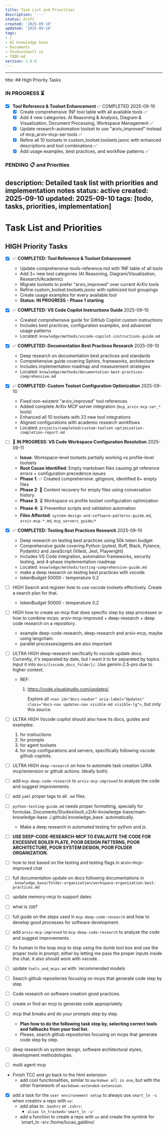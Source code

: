 ```yaml
---
title: Task List and Priorities
description: '---'
status: draft
created: '2025-09-10'
updated: '2025-09-10'
tags:
- /
- AI knowledge base
- Documents
- StudiesVault v2
- TODO.md
version: 1.0.0
---
```


---
title: ## High Priority Tasks

### IN PROGRESS ⏳

- [x] **Tool Reference & Toolset Enhancement** ✅ COMPLETED 2025-09-10
  - [x] Create comprehensive 1NF tool table with all available tools ✅
  - [x] Add 4 new categories: AI Reasoning & Analysis, Diagram & Visualization, Document Processing, Workspace Management ✅
  - [x] Update research-automation toolset to use "arxiv_improved" instead of mcp_arxiv-mcp-ser tools ✅
  - [x] Refine all 10 toolsets in custom_toolset.toolsets.jsonc with enhanced descriptions and tool combinations ✅
  - [x] Add usage examples, best practices, and workflow patterns ✅

### PENDING 📋 and Priorities

description: Detailed task list with priorities and implementation notes
status: active
created: 2025-09-10
updated: 2025-09-10
tags: [todo, tasks, priorities, implementation]
---

# Task List and Priorities

## HIGH Priority Tasks

- [x] ✅ **COMPLETED: Tool Reference & Toolset Enhancement**
  - Update comprehensive-tools-reference.md with 1NF table of all tools
  - Add 3+ new tool categories (AI Reasoning, Diagram/Visualization, Research/Academic)
  - Migrate toolsets to prefer "arxiv_improved" over current ArXiv tools
  - Refine custom_toolset.toolsets.jsonc with optimized tool groupings
  - Create usage examples for every available tool
  - **Status: IN PROGRESS - Phase 1 starting**

- [x] ✅ **COMPLETED: VS Code Copilot Instructions Guide** 2025-09-10
  - Created comprehensive guide for GitHub Copilot custom instructions
  - Includes best practices, configuration examples, and advanced usage patterns
  - Located: `knowledge/methods/vscode-copilot-instructions-guide.md`
- [x] ✅ **COMPLETED: Documentation Best Practices Research** 2025-09-10
  - Deep research on documentation best practices and standards
  - Comprehensive guide covering Sphinx, frameworks, architecture
  - Includes implementation roadmap and measurement strategies
  - Located: `knowledge/methods/documentation-best-practices-comprehensive.md`
- [x] ✅ **COMPLETED: Custom Toolset Configuration Optimization** 2025-09-10  
  - Fixed non-existent "arxiv_improved" tool references
  - Added complete ArXiv MCP server integration (`mcp_arxiv-mcp-ser_*` tools)
  - Enhanced all 10 toolsets with 23 new tool integrations
  - Aligned configurations with academic research workflows
  - Located: `projects/completed/custom-toolset-optimization-completion-report.md`
- [ ] 🔧 **IN PROGRESS: VS Code Workspace Configuration Resolution** 2025-09-11
  - **Issue**: Workspace-level toolsets partially working vs profile-level toolsets
  - **Root Cause Identified**: Empty markdown files causing git reference errors + configuration precedence issues
  - **Phase 1**: ✅ Created comprehensive .gitignore, identified 8+ empty files
  - **Phase 2**: 🔄 Content recovery for empty files using conversation history
  - **Phase 3**: ⏳ Workspace vs profile toolset configuration optimization
  - **Phase 4**: ⏳ Prevention scripts and validation automation
  - **Files Affected**: `system-design-and-software-patterns-guide.md`, `arxiv-mcp-*.md`, `mcp_servers_guide/*`
- [x] ✅ **COMPLETED: Testing Best Practices Research** 2025-09-10
  - Deep research on testing best practices using 50k token budget
  - Comprehensive guide covering Python (pytest, Ruff, Black, Pylance, Pydantic) and JavaScript (Vitest, Jest, Playwright)
  - Includes VS Code integration, automation frameworks, security testing, and 4-phase implementation roadmap
  - Located: `knowledge/methods/testing-comprehensive-guide.md`
  - make a deep research on testing best practices with vscode.
  - tokenBudget 50000 - temperature 0.2
- [ ] HIGH Search and register how to use vscode toolsets effectively. Create a search plan for that.
  - tokenBudget 50000 - temperature 0.2
- [ ] HIGH how to create an mcp that does specific step by step processes or how to combine mcps: arxiv-mcp-improved + deep-research + deep code research on a repository.
  - example deep-code-research, deep-research and arxiv-mcp, maybe using langchain.
  - parallel processes/agents are also important
- [ ] ULTRA HIGH deep-research secifically fo vscode update docs. Currently, it's separated by date, but I want it to be separated by topics. Input it into `docs/{vscode_docs_folder}/`. Use gemini-2.5-pro due to higher context.
  - REF:
    1. <https://code.visualstudio.com/updates/>

       Explore all `<nav id="docs-navbar" aria-label="Updates" class="docs-nav updates-nav visible-md visible-lg">`, but only this source.
- [ ] ULTRA HIGH Vscode copilot should also have its docs, guides and examples:
  1. for instructions
  2. for prompts
  3. for agent toolsets
  4. for mcp configurations and servers, specifically following vscode github copilots.
- [ ] ULTRA HIGH `deep-research` on how to automate task creation (JIRA mcp/extension or github actions. Ideally both).
- [ ] add `mcp-deep-code-research` to `arxiv-mcp-improved` to analyze the code and suggest improvements.
- [ ] add `yaml` proper tags to all `.md` files.
- [ ] `python-testing-guide.md` needs proper formatting, specially for formulas.
Documents/StudiesVault_v2/AI-knowledge-base/main-knowledge-base ./.github/.knowledge_base` automatically.
  - Make a deep research in automated testing for python and js.
- [ ] **USE DEEP-CODE-RESEARCH-MCP TO EVALAUTE THE CODE FOR EXCESSIVE BOILER PLATE, POOR DESIGN PATTERNS, POOR ARCHITECTURE, POOR SYSTEM DESIGN, POOR FOLDER ORGANIZATION.**
- [ ] how to test based on the testing and testing flags in arxiv-mcp-improved chat
- [ ] full documentation update on docs following documentations in `.knowledge_base/folder-organization/workspace-organization-best-practices.md`
- [ ] update memory-mcp to support dates
- [ ] what is `ZOD`?
- [ ] full guide on the steps used in `mcp-deep-code-research` and how to develop good processes for software development.
- [ ] add `arxiv-mcp-improved` to `mcp-deep-code-research` to analyze the code and suggest improvements.
- [ ] fix human in the loop mcp to stop using the dumb tool box and use the proper tools in prompt, either by letting me pass the proper inputs inside the chat. it also should work with vscode.
- [ ] update `tools_and_mcps.md` with `recommended models
- [ ] Search github repositories focusing on mcps that generate code step by step
- [ ] Code research on software creation good practices.
- [ ] create or find an mcp to generate code appropriately.
- [ ] mcp that breaks and do your prompts step by step.
  - **Plan how to do the following task step by, selecting correct tools and fallbacks from your tool list.**
  - Please, search github repositories focusing on mcps that generate code step by step.
- [ ] deep research on system design, software architectural styles, development methodologies.
- [ ] multi agent mcp
- Finish TCC and go back to the html extension
  - add cool functionalities, similar to `markdown all in one`, but with the other framework of `markdown-extended-extension`.

- [x] add a task for the `user environement setup` to always use `smart_ln -s` when creatinv a repo with `uv`:
  - add alias to `.bashrc` or `.zshrc`:
    - `alias ln_tracked='smart_ln -s'`
  - add a function to create a repo with `uv` and create the symlink for `smart_ln -srv /home/lucas_galdino/
